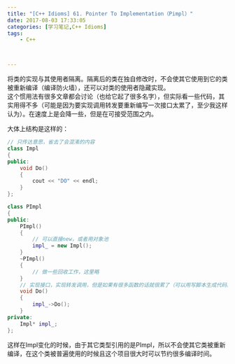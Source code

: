 ```yaml
---
title: "[C++ Idioms] 61. Pointer To Implementation（Pimpl）"
date: 2017-08-03 17:33:05
categories: [学习笔记,C++ Idioms]
tags:
    - C++



---
```

将类的实现与其使用者隔离。<!--more-->隔离后的类在独自修改时，不会使其它使用到它的类被重新编译（编译防火墙），还可以对类的使用者隐藏实现。  
这个惯用法有很多文章都会讨论（也给它起了很多名字），但实际看一些代码，其实用得不多（可能是因为要实现调用转发要重新编写一次接口太累了，至少我这样认为）。在速度上是会降一些，但是在可接受范围之内。  

大体上结构是这样的：
```cpp
// 只传达意思，省去了会混淆的内容
class Impl
{
public:
	void Do()
	{
		cout << "DO" << endl;
	}
};

class PImpl
{
public:
	PImpl()
	{
		// 可以直接new，或者用对象池
		impl_ = new Impl();
	}
	~PImpl()
	{
		// 做一些回收工作，这里略
	}
	// 实现接口，实现转发调用，但是如果有很多函数的话就很累了（可以用写脚本生成代码的方式生成）
	void Do()
	{
		impl_->Do();
	}
private:
	Impl* impl_;
};

```
这样在Impl变化的时候，由于其它类型引用的是PImpl，所以不会使其它类被重新编译，在这个类被普遍使用的时候且这个项目很大时可以节约很多编译时间。